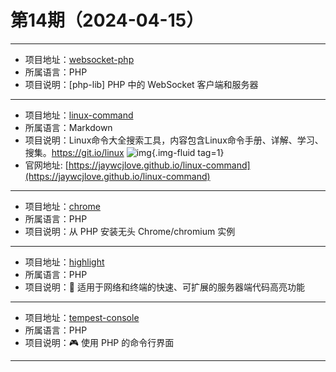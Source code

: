 # 第14期（2024-04-15）

---
- 项目地址：[websocket-php](https://github.com/sirn-se/websocket-php)
- 所属语言：PHP
- 项目说明：[php-lib] PHP 中的 WebSocket 客户端和服务器
---

- 项目地址：[linux-command](https://github.com/jaywcjlove/linux-command)
- 所属语言：Markdown
- 项目说明：Linux命令大全搜索工具，内容包含Linux命令手册、详解、学习、搜集。https://git.io/linux
![img](/weekly/static/images/2024-04-15/1713154451.png){.img-fluid tag=1}
- 官网地址: [https://jaywcjlove.github.io/linux-command](https://jaywcjlove.github.io/linux-command)
---
- 项目地址：[chrome](https://github.com/chrome-php/chrome)
- 所属语言：PHP
- 项目说明：从 PHP 安装无头 Chrome/chromium 实例
---
- 项目地址：[highlight](https://github.com/tempestphp/highlight)
- 所属语言：PHP
- 项目说明：🎨 适用于网络和终端的快速、可扩展的服务器端代码高亮功能
---
- 项目地址：[tempest-console](https://github.com/tempestphp/tempest-console)
- 所属语言：PHP
- 项目说明：🎮 使用 PHP 的命令行界面
---